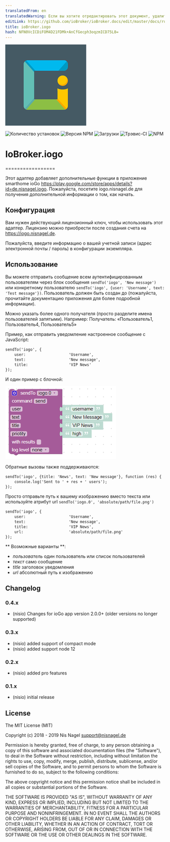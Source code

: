 ```yaml
---
translatedFrom: en
translatedWarning: Если вы хотите отредактировать этот документ, удалите поле «translationFrom», в противном случае этот документ будет снова автоматически переведен
editLink: https://github.com/ioBroker/ioBroker.docs/edit/master/docs/ru/adapterref/iobroker.iogo/README.md
title: ioBroker.iogo
hash: NFN0VcICDiFOM4D21FDMk+AnCfGecph3oqzmICD75L8=
---
```

![логотип](../../../en/adapterref/iobroker.iogo/admin/iogo.png)

![Количество установок](http://iobroker.live/badges/iogo-stable.svg)
![Версия NPM](http://img.shields.io/npm/v/iobroker.iogo.svg)
![Загрузки](https://img.shields.io/npm/dm/iobroker.iogo.svg)
![Трэвис-CI](http://img.shields.io/travis/nisiode/ioBroker.iogo/master.svg)
![NPM](https://nodei.co/npm/iobroker.iogo.png?downloads=true)

# IoBroker.iogo
=================

Этот адаптер добавляет дополнительные функции в приложение smarthome ioGo https://play.google.com/store/apps/details?id=de.nisnagel.iogo.
Пожалуйста, посетите iogo.nisnagel.de для получения дополнительной информации о том, как начать.

## Конфигурация
Вам нужен действующий лицензионный ключ, чтобы использовать этот адаптер.
Лицензию можно приобрести после создания счета на https://iogo.nisnagel.de.

Пожалуйста, введите информацию о вашей учетной записи (адрес электронной почты / пароль) в конфигурации экземпляра.

## Использование
Вы можете отправить сообщение всем аутентифицированным пользователям через блок сообщения ```sendTo('iogo', 'New message')``` или конкретному пользователю ```sendTo('iogo', {user: 'Username', text: 'Test message'})```.
Пользователь должен быть создан до (пожалуйста, прочитайте документацию приложения для более подробной информации).

Можно указать более одного получателя (просто разделите имена пользователей запятыми). Например: Получатель: «Пользователь1, Пользователь4, Пользователь5»

Пример, как отправить уведомление настроенное сообщение с JavaScript:

```
sendTo('iogo', {
    user:                   'Username',
    text:                   'New message',
    title:                  'VIP News'
});
```

И один пример с блочной:

![блок](../../../en/adapterref/iobroker.iogo/img/blockly.png)

Обратные вызовы также поддерживаются:

```
sendTo('iogo', {title: 'News', text: 'New message'}, function (res) {
    console.log('Sent to ' + res + ' users');
});
```

Просто отправьте путь к вашему изображению вместо текста или используйте атрибут url ```sendTo('iogo.0', 'absolute/path/file.png')```

```
sendTo('iogo', {
    user:                   'Username',
    text:                   'New message',
    title:                  'VIP News',
    url:                    'absolute/path/file.png'
});
```

** Возможные варианты **:

- *пользователь* один пользователь или список пользователей
- *текст* само сообщение
- *title* заголовок уведомления
- *url* абсолютный путь к изображению

## Changelog

### 0.4.x
* (nisio) Changes for ioGo app version 2.0.0+ (older versions no longer supported)

### 0.3.x
* (nisio) added support of compact mode
* (nisio) added support node 12

### 0.2.x
* (nisio) added pro features

### 0.1.x
* (nisio) initial release

## License
The MIT License (MIT)

Copyright (c) 2018 - 2019 Nis Nagel <support@nisnagel.de>

Permission is hereby granted, free of charge, to any person obtaining a copy
of this software and associated documentation files (the "Software"), to deal
in the Software without restriction, including without limitation the rights
to use, copy, modify, merge, publish, distribute, sublicense, and/or sell
copies of the Software, and to permit persons to whom the Software is
furnished to do so, subject to the following conditions:

The above copyright notice and this permission notice shall be included in
all copies or substantial portions of the Software.

THE SOFTWARE IS PROVIDED "AS IS", WITHOUT WARRANTY OF ANY KIND, EXPRESS OR
IMPLIED, INCLUDING BUT NOT LIMITED TO THE WARRANTIES OF MERCHANTABILITY,
FITNESS FOR A PARTICULAR PURPOSE AND NONINFRINGEMENT. IN NO EVENT SHALL THE
AUTHORS OR COPYRIGHT HOLDERS BE LIABLE FOR ANY CLAIM, DAMAGES OR OTHER
LIABILITY, WHETHER IN AN ACTION OF CONTRACT, TORT OR OTHERWISE, ARISING FROM,
OUT OF OR IN CONNECTION WITH THE SOFTWARE OR THE USE OR OTHER DEALINGS IN
THE SOFTWARE.